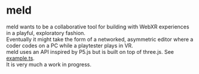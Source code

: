 # meld

meld wants to be a collaborative tool for building with WebXR experiences in a playful, exploratory fashion.  
Eventually it might take the form of a networked, asymmetric editor where a coder codes on a PC while a playtester plays in VR.  
meld uses an API inspired by P5.js but is built on top of three.js. See [example.ts](src/example.ts).  
It is very much a work in progress.